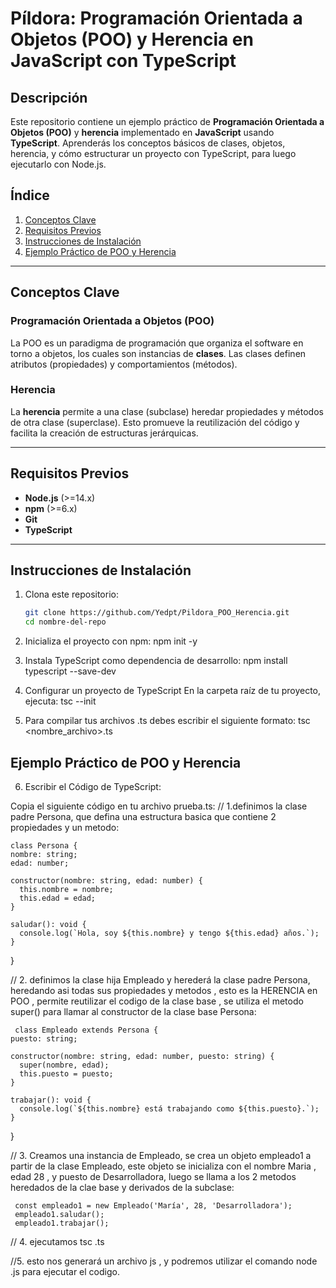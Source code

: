 # **Píldora: Programación Orientada a Objetos (POO) y Herencia en JavaScript con TypeScript**

## **Descripción**

Este repositorio contiene un ejemplo práctico de **Programación Orientada a Objetos (POO)** y **herencia** implementado en **JavaScript** usando **TypeScript**. Aprenderás los conceptos básicos de clases, objetos, herencia, y cómo estructurar un proyecto con TypeScript, para luego ejecutarlo con Node.js.

## **Índice**

1. [Conceptos Clave](#conceptos-clave)
2. [Requisitos Previos](#requisitos-previos)
3. [Instrucciones de Instalación](#instrucciones-de-instalación)
4. [Ejemplo Práctico de POO y Herencia](#ejemplo-práctico-de-poo-y-herencia)


---

## **Conceptos Clave**

### **Programación Orientada a Objetos (POO)**
La POO es un paradigma de programación que organiza el software en torno a objetos, los cuales son instancias de **clases**. Las clases definen atributos (propiedades) y comportamientos (métodos).

### **Herencia**
La **herencia** permite a una clase (subclase) heredar propiedades y métodos de otra clase (superclase). Esto promueve la reutilización del código y facilita la creación de estructuras jerárquicas.

---

## **Requisitos Previos**

- **Node.js** (>=14.x)
- **npm** (>=6.x)
- **Git**
- **TypeScript**

---

## **Instrucciones de Instalación**

1. Clona este repositorio:
   ```bash
   git clone https://github.com/Yedpt/Pildora_POO_Herencia.git
   cd nombre-del-repo
2. Inicializa el proyecto con npm:
   npm init -y

3. Instala TypeScript como dependencia de desarrollo:
    npm install typescript --save-dev

4. Configurar un proyecto de TypeScript En la carpeta raíz de tu proyecto, ejecuta:
   tsc --init
   
5. Para compilar tus archivos .ts debes escribir el siguiente formato:
   tsc <nombre_archivo>.ts

## **Ejemplo Práctico de POO y Herencia**
 6. Escribir el Código de TypeScript:
    
Copia el siguiente código en tu archivo prueba.ts:
// 1.definimos la clase padre Persona, que defina una estructura basica que contiene 2 propiedades y un metodo:

    class Persona {
    nombre: string;
    edad: number;
  
    constructor(nombre: string, edad: number) {
      this.nombre = nombre;
      this.edad = edad;
    }
  
    saludar(): void {
      console.log(`Hola, soy ${this.nombre} y tengo ${this.edad} años.`);
    }
  }


// 2. definimos la clase hija Empleado y herederá la clase padre Persona, heredando asi todas sus propiedades y metodos , esto es la HERENCIA en POO , permite reutilizar el codigo de la clase base , se utiliza el metodo super() para llamar al constructor de la clase base Persona: 


     class Empleado extends Persona {
    puesto: string;
  
    constructor(nombre: string, edad: number, puesto: string) {
      super(nombre, edad);
      this.puesto = puesto;
    }
  
    trabajar(): void {
      console.log(`${this.nombre} está trabajando como ${this.puesto}.`);
    }
  }


// 3. Creamos una instancia de Empleado, se crea un objeto empleado1 a partir de la clase Empleado, este objeto se inicializa con el nombre Maria , edad 28 , y puesto de Desarrolladora, luego se llama a los 2 metodos heredados de la clae base y derivados de la subclase:

     const empleado1 = new Empleado('María', 28, 'Desarrolladora');
     empleado1.saludar();  
     empleado1.trabajar();
   

// 4. ejecutamos tsc <nombre>.ts

//5. esto nos generará un archivo js , y podremos utilizar el comando node <nombre>.js para ejecutar el codigo.

